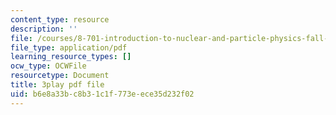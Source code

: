 ```yaml
---
content_type: resource
description: ''
file: /courses/8-701-introduction-to-nuclear-and-particle-physics-fall-2020/b6e8a33bc8b31c1f773eece35d232f02_nXzur-2hbkI.pdf
file_type: application/pdf
learning_resource_types: []
ocw_type: OCWFile
resourcetype: Document
title: 3play pdf file
uid: b6e8a33b-c8b3-1c1f-773e-ece35d232f02
---
```

